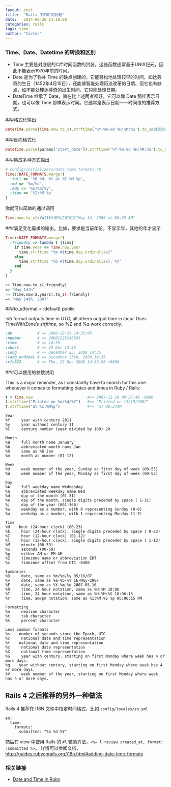 ```yaml
---
layout: post
title:  "Rails 中的时间处理"
date:   2014-09-26 14:10:00
categories: rails
tags: time
author: "Victor"
---
```


### Time、Date、Datetime 的转换和区别

* Time 主要是对底层的C库时间函数的封装。这些函数通常基于UNIX纪元，因此不能表示1970年前的时间。
* Date 是为了弥补 Time 的缺点创建的，它能轻松地处理较早的时间，如达芬奇的生日（1452年4月15日），还能够智能处理历法改革的日期。但它也有缺点，如不能处理达芬奇的出生时间，它只能处理日期。
* DateTime 继承了 Date，旨在比上述两者都好。它可以像 Date 那样表示日期，也可以像 Time 那样表示时间。它通常是表示日期——时间值的推荐方式。

###格式化输出

```ruby
DateTime.parse(Time.now.to_s).strftime('%Y-%m-%d %H:%M:%S').to_s#就是按照2009-5-14 8：42：13的给定格式输出
```

###反向格式化

```ruby
DateTime.parse(params['start_date']).strftime('%Y-%m-%d %H:%M:%S').to_s
```

###集成多种方式输出

```ruby
# config/initializers/date_time_formats.rb
Time::DATE_FORMATS.merge!(
  :full => '%B %d, %Y at %I:%M %p',
  :md => '%m/%d',
  :mdy => '%m/%d/%y',
  :time => '%I:%M %p'
)
```

你就可以简单的通过调用

```ruby
Time.now.to_s(:full)#按照之前定义"May 14, 2009 at 08:39 AM"
```

###满足变化需求的输出。比如，要求是当前年份，不显示年，其他的年才显示

```ruby
Time::DATE_FORMATS.merge!(
  :friendly => lambda { |time|
    if time.year == Time.now.year
      time.strftime "%b #{time.day.ordinalize}"
    else
      time.strftime "%b #{time.day.ordinalize}, %Y"
    end
  }
)
```

```bash
>> Time.now.to_s(:friendly)
=> "May 14th"
>> (Time.now-2.years).to_s(:friendly)
=> "May 14th, 2007"
```

###to_s(format = :default) public

*:db* format outputs time in *UTC*; all others output time in *local*. Uses TimeWithZone’s *strftime*, so %Z and %z work correctly.

```ruby
:db           # => 2008-12-25 14:35:05
:number       # => 20081225143505
:time         # => 14:35
:short        # => 25 Dec 14:35
:long         # => December 25, 2008 14:35
:long_ordinal # => December 25th, 2008 14:35
:rfc822       # => Thu, 25 Dec 2008 14:35:05 +0000
```

###可以使用的参数说明

This is a major reminder, as I constantly have to search for this one whenever it comes to formatting dates and times in Ruby / Rails:

```ruby
t = Time.now                        #=> 2007-11-19 08:37:48 -0600
t.strftime("Printed on %m/%d/%Y")   #=> "Printed on 11/19/2007"
t.strftime("at %I:%M%p")            #=> "at 08:37AM
```

```
Year
%Y     year with century 2011
%y     year without century 11
%C     century number (year divided by 100) 20

Month
%B     full month name January
%b     abbreviated month name Jan
%h     same as %b Jan
%m     month as number (01-12)

Week
%U     week number of the year, Sunday as first day of week (00-53)
%W     week number of the year, Monday as first day of week (00-53)

Day
%A     full weekday name Wednesday
%a     abbreviated weekday name Wed
%d     day of the month (01-31)
%e     day of the month, single digits preceded by space ( 1-31)
%j     day of the year (001-366)
%w     weekday as a number, with 0 representing Sunday (0-6)
%u     weekday as a number, with 1 representing Monday (1-7)

Time
%H    hour (24-hour clock) (00-23)
%k     hour (24-hour clock); single digits preceded by space ( 0-23)
%I     hour (12-hour clock) (01-12)
%l     hour (12-hour clock); single digits preceded by space ( 1-12)
%M     minute (00-59)
%S     seconds (00-59)
%p     either AM or PM AM
%Z     timezone name or abbreviation EDT
%z     timezone offset from UTC -0400

Summaries
%D     date, same as %m/%d/%y 05/16/07
%v     date, same as %e-%b-%Y 16-May-2007
%F     date, same as %Y-%m-%d 2007-05-16
%R     time, 24 hour notation, same as %H:%M 18:06
%T     time, 24 hour notation, same as %H:%M:%S 18:06:15
%r     time, am/pm notation, same as %I:%M:%S %p 06:06:15 PM

Formatting
%n     newline character
%t     tab character
%%     percent character

Less common formats
%s    number of seconds since the Epoch, UTC
%c     national date and time representation
%+    national date and time representation
%x     national date representation
%X     national time representation
%G     year with century, starting on first Monday where week has 4 or more days.
%g    year without century, starting on first Monday where week has 4 or more days.
%V     week number of the year, starting on first Monday where week has 4 or more days.
```

## Rails 4 之后推荐的另外一种做法

Rails 4 推荐在 I18N 文件中指定时间格式，比如 `config/locales/en.yml`

```
en:
  time:
    formats:
      submitted: "%b %d %Y"
```

然后在 view 中使用 Rails 的 `#l` 辅助方法，`<%= l review.created_at, format: :submitted %>`。
详情可以参阅文档，http://guides.rubyonrails.org/i18n.html#adding-date-time-formats

### 相关链接

* [Date and Time in Ruby](http://www.tutorialspoint.com/ruby/ruby_date_time.htm)
